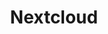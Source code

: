 ---
facebook: https://facebook.com/Nextcloud-1032807203462807/
googleplus: https://plus.google.com/b/104036748063781940910/
instagram: https://instagram.com/nextclouders
linkedin: https://linkedin.com/company/10827569/
logohandle: nextcloud
sort: nextcloud
title: Nextcloud
twitter: https://x.com/nextclouders
website: https://nextcloud.com/
youtube: https://youtube.com/nextcloud
---